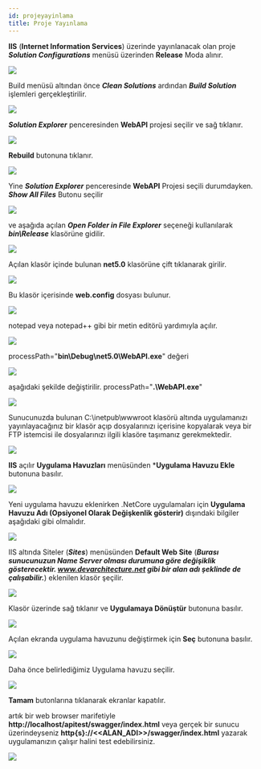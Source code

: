 ```yaml
---
id: projeyayinlama
title: Proje Yayınlama
---
```

**IIS** (**Internet Information Services**) üzerinde yayınlanacak olan proje ***Solution Configurations*** menüsü üzerinden **Release** Moda alınır. 

![](./media/image108.png)

Build menüsü altından önce ***Clean Solutions*** ardından ***Build Solution*** işlemleri gerçekleştirilir.

![](./media/image109.png)

***Solution Explorer*** penceresinden **WebAPI** projesi seçilir ve sağ tıklanır.

![](./media/image110.png)

**Rebuild** butonuna tıklanır.

![](./media/image111.png)

Yine ***Solution Explorer*** penceresinde **WebAPI** Projesi seçili durumdayken. ***Show All Files*** Butonu seçilir 

![](./media/image112.png)

ve aşağıda açılan ***Open Folder in File Explorer*** seçeneği kullanılarak  ***bin\Release*** klasörüne gidilir.

![](./media/image113.png)

Açılan klasör içinde bulunan **net5.0** klasörüne çift tıklanarak girilir.

![](./media/image114.png)

Bu klasör içerisinde **web.config** dosyası bulunur.

![](./media/image115.png)

notepad veya notepad++ gibi bir metin editörü yardımıyla açılır.

![](./media/image116.png)

processPath="**bin\Debug\net5.0\WebAPI.exe**"  değeri 

![](./media/image117.png)

aşağıdaki şekilde değiştirilir. processPath="**.\WebAPI.exe**"

![](./media/image118.png)

Sunucunuzda bulunan C:\inetpub\wwwroot klasörü altında uygulamanızı yayınlayacağınız bir klasör açıp dosyalarınızı içerisine kopyalarak veya bir FTP istemcisi ile dosyalarınızı ilgili klasöre  taşımanız gerekmektedir.

![](./media/image119.png)

**IIS** açılır **Uygulama Havuzları** menüsünden ***Uygulama Havuzu Ekle** butonuna basılır.

![](./media/image120.png)

Yeni uygulama havuzu eklenirken .NetCore uygulamaları için **Uygulama Havuzu Adı (Opsiyonel Olarak Değişkenlik gösterir)**  dışındaki bilgiler aşağıdaki gibi olmalıdır. 

![](./media/image121.png)

IIS altında Siteler (***Sites***) menüsünden **Default Web Site** (***Burası sunucunuzun Name Server olması durumuna göre değişiklik gösterecektir. www.devarchitecture.net gibi bir alan adı şeklinde de çalışabilir.***) eklenilen klasör şeçilir.

![](./media/image122.png)

Klasör üzerinde sağ tıklanır ve **Uygulamaya Dönüştür** butonuna basılır.

![](./media/image123.png)

Açılan ekranda uygulama havuzunu değiştirmek için **Seç** butonuna basılır.

![](./media/image124.png)

Daha önce belirlediğimiz Uygulama havuzu seçilir. 

![](./media/image125.png)

**Tamam** butonlarına tıklanarak ekranlar kapatılır.

artık bir web browser marifetiyle **http://localhost/apitest/swagger/index.html** veya gerçek bir sunucu üzerindeyseniz **http{s}://<<ALAN_ADI>>/swagger/index.html** yazarak uygulamanızın çalışır halini test edebilirsiniz.

![](./media/image126.png)